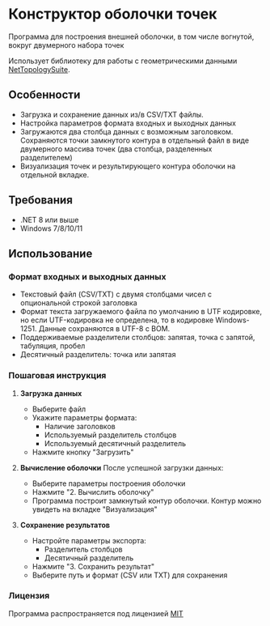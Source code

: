 ﻿# **Конструктор оболочки точек**

Программа для построения внешней оболочки, в том числе вогнутой, вокруг двумерного набора точек

Использует библиотеку для работы с геометрическими данными [NetTopologySuite](https://github.com/NetTopologySuite/NetTopologySuite).

## Особенности

- Загрузка и сохранение данных из/в CSV/TXT файлы.
- Настройка параметров формата входных и выходных данных
- Загружаются два столбца данных с возможным заголовком. Сохраняются точки замкнутого контура в отдельный файл в виде двумерного массива точек (два столбца, разделенных разделителем)
- Визуализация точек и результирующего контура оболочки на отдельной вкладке.
 
## Требования

- .NET 8 или выше
- Windows 7/8/10/11

## Использование
### Формат входных и выходных данных
- Текстовый файл (CSV/TXT) с двумя столбцами чисел с опциональной строкой заголовка
- Формат текста загружаемого файла по умолчанию в UTF кодировке, но если UTF-кодировка не определена, то в кодировке Windows-1251. Данные сохраняются в UTF-8 с BOM.
- Поддерживаемые разделители столбцов: запятая, точка с запятой, табуляция, пробел
- Десятичный разделитель: точка или запятая

### Пошаговая инструкция
1. **Загрузка данных**
   - Выберите файл
   - Укажите параметры формата:
     - Наличие заголовков
     - Используемый разделитель столбцов
     - Используемый десятичный разделитель
   - Нажмите кнопку "Загрузить"

2. **Вычисление оболочки**
   После успешной загрузки данных:
   - Выберите параметры построения оболочки
   - Нажмите "2. Вычислить оболочку"
   - Программа построит замкнутый контур оболочки. Контур можно увидеть на вкладке "Визуализация"

3. **Сохранение результатов**
   - Настройте параметры экспорта:
     - Разделитель столбцов
     - Десятичный разделитель
   - Нажмите "3. Сохранить результат"
   - Выберите путь и формат (CSV или TXT) для сохранения

### Лицензия
Программа распространяется под лицензией [MIT](LICENSE.txt)

